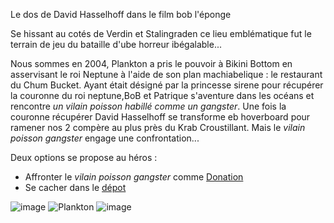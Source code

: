 Le dos de David Hasselhoff dans le film bob l'éponge

Se hissant au cotés de Verdin et Stalingraden ce lieu emblématique fut le terrain de jeu du bataille d'ube horreur ibégalable...

Nous sommes en 2004, Plankton a pris le pouvoir à Bikini Bottom en asservisant le roi Neptune à l'aide de son plan machiabelique : le restaurant du Chum Bucket.
Ayant était désigné par la princesse sirene pour récupérer la couronne du roi neptune,BoB et Patrique s'aventure dans les océans et rencontre *un vilain poisson habillé comme un gangster*. Une fois la couronne récupérer David Hasselhoff se transforme eb hoverboard pour ramener nos 2 compère au plus près du Krab Croustillant. Mais le *vilain poisson gangster* engage une confrontation...

Deux options se propose au héros : 
- Affronter le *vilain poisson gangster* comme [Donation](https://github.com/Dr-BoBy/TP2Git/blob/main/donat.md)
- Se cacher dans le [dépot](https://github.com/Dr-BoBy/TP2Git/blob/main/ledép.md)

![image](https://github.com/Dr-BoBy/TP2Git/assets/97364457/2ada3bf5-31bb-4588-9a82-1a72a464a4fa)
![Plankton](https://github.com/Dr-BoBy/TP2Git/assets/97364457/5bf8d76b-24a2-4e6c-bb1d-fdc3e30e1c98)
![image](https://github.com/Dr-BoBy/TP2Git/assets/97364457/1956620b-4935-4639-af44-b13cb57cb986)




